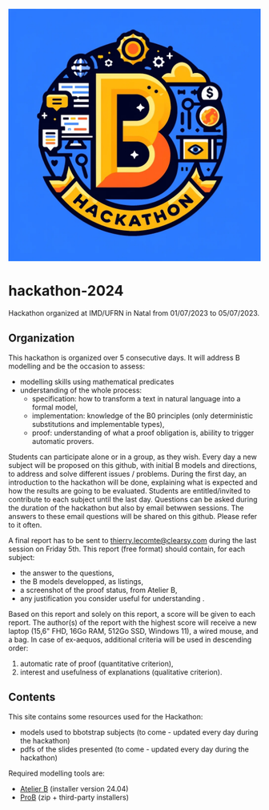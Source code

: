 ![Screenshot](hackathon.jpg)
# hackathon-2024
Hackathon organized at IMD/UFRN in Natal from 01/07/2023 to 05/07/2023.

## Organization
This hackathon is organized over 5 consecutive days.
It will address B modelling and be the occasion to assess:
- modelling skills using mathematical predicates
- understanding of the whole process:
  - specification: how to transform a text in natural language into a formal model,
  - implementation: knowledge of the B0 principles (only deterministic substitutions and implementable types),
  - proof: understanding of what a proof obligation is, abiility to trigger automatic provers.

Students can participate alone or in a group, as they wish.
Every day a new subject will be proposed on this github, with initial B models and directions, to address and solve different issues / problems.
During the first day, an introduction to the hackathon will be done, explaining what is expected and how the results are going to be evaluated.
Students are entitled/invited to contribute to each subject until the last day.
Questions can be asked during the duration of the hackathon but also by email betwwen sessions. The answers to these email questions will be shared on this github. Please refer to it often.  

A final report has to be sent to thierry.lecomte@clearsy.com during the last session on Friday 5th.
This report (free format) should contain, for each subject:
- the answer to the questions,
- the B models developped, as listings,
- a screenshot of the proof status, from Atelier B,
- any justification you consider useful for understanding . 

Based on this report and solely on this report, a score will be given to each report. 
The author(s) of the report with the highest score will receive a new laptop (15,6" FHD, 16Go RAM, 512Go SSD, Windows 11), a wired mouse, and a bag.
In case of ex-aequos, additional criteria will be used in descending order: 
1) automatic rate of proof (quantitative criterion),
2) interest and usefulness of explanations (qualitative criterion). 

## Contents
This site contains some resources used for the Hackathon:
- models used to bbotstrap subjects (to come - updated every day during the hackathon)
- pdfs of the slides presented (to come - updated every day during the hackathon)

Required modelling tools are:
- [Atelier B](https://www.atelierb.eu/en/atelier-b-support-maintenance/download-atelier-b/)  (installer version 24.04)
- [ProB](https://prob.hhu.de/w/index.php?title=Installation) (zip + third-party installers)


